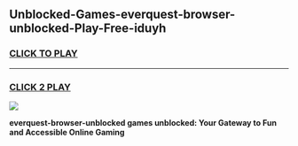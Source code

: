 
## Unblocked-Games-everquest-browser-unblocked-Play-Free-iduyh
<h3>
<a href="https://premium76.site?title=everquest-browser-unblocked&ref=18A1">CLICK TO PLAY</a></h3>
<hr>

<h3>
<a href="https://premium76.site?title=everquest-browser-unblocked&ref=18A1">CLICK 2 PLAY</a>
  
</h3>

<a href="https://premium76.site?title=everquest-browser-unblocked&ref=18A1"><img src="https://clearcache.store/games.png"></a>


**everquest-browser-unblocked games unblocked: Your Gateway to Fun and Accessible Online Gaming**
